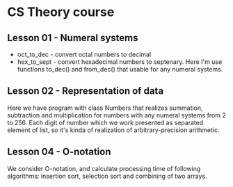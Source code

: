 CS Theory course
================

Lesson 01 - Numeral systems
---------------------------
* oct_to_dec - convert octal numbers to decimal
* hex_to_sept - convert hexadecimal numbers to septenary. Here I'm use functions to_dec() and from_dec() that usable for any numeral systems.

Lesson 02 - Representation of data
----------------------------------
Here we have program with class Numbers that realizes summation, subtraction and multiplication for numbers with any numeral systems from 2 to 256.
Each digit of number which we work presented as separated element of list, so it's kinda of realization of arbitrary-precision arithmetic. 

Lesson 04 - O-notation
----------------------------------
We consider O-notation, and calculate processing time of following algorithms: insertion sort, selection sort and combining of two arrays.